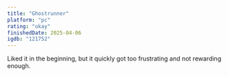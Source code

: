 ```yaml
---
title: "Ghostrunner"
platform: "pc"
rating: "okay"
finishedDate: 2025-04-06
igdb: "121752"
---
```


Liked it in the beginning, but it quickly got too frustrating and not rewarding enough.
